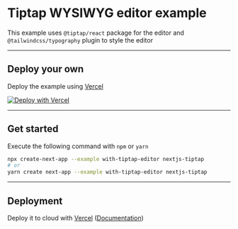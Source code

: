 # Tiptap WYSIWYG editor example

This example uses `@tiptap/react` package for the editor and `@tailwindcss/typography` plugin to style the editor

---

## Deploy your own

Deploy the example using [Vercel](https://vercel.com/)

[![Deploy with Vercel](https://vercel.com/button)](https://vercel.com/new/git/external?repository-url=https%3A%2F%2Fgithub.com%2Fvercel%2Fnext.js%2Ftree%2Fcanary%2Fexamples%2Fwith-tiptap-editor&project-name=nextjs-tiptap&repo-name=nextjs-tiptap)

---

## Get started

Execute the following command with `npm` or `yarn`

```bash
npx create-next-app --example with-tiptap-editor nextjs-tiptap
# or
yarn create next-app --example with-tiptap-editor nextjs-tiptap
```

---

## Deployment

Deploy it to cloud with [Vercel](https://vercel.com) ([Documentation](https://nextjs.org/docs/deployment))

